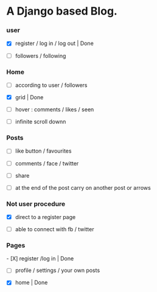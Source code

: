 <h1>A Django based Blog.</h1> 

<h3>user</h3> 

- [X]  register / log in / log out | Done
  
- [ ]  followers / following 
  
<h3>Home</h3>

- [ ]  according to user / followers  
 
- [X]  grid | Done
  
- [ ]  hover : comments / likes / seen
  
- [ ]  infinite scroll downn
  
<h3>Posts</h3> 

- [ ]  like button / favourites
  
- [ ]  comments / face / twitter
  
- [ ]  share
  
- [ ]  at the end of the post carry on another post or arrows 

<h3>Not user procedure</h3>

- [X]  direct to a register page 
  
- [ ]  able to connect with fb / twitter 
  
<h3>  Pages   </h3>
- [X]  register /log in | Done

- [ ]  profile / settings / your own posts 

- [X]  home | Done

